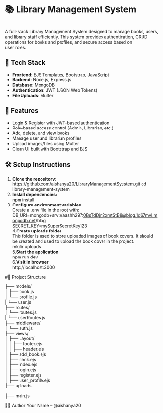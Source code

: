 # 📚 Library Management System
<br>A full-stack Library Management System designed to manage books, users, and library staff efficiently. This system provides authentication, CRUD operations for books and profiles, and secure access based on <br>user roles.
<br>
## 🚀 Tech Stack
- **Frontend**: EJS Templates, Bootstrap, JavaScript
- **Backend**: Node.js, Express.js
- **Database**: MongoDB
- **Authentication**: JWT (JSON Web Tokens)
- **File Uploads**: Multer

## 🔑 Features
- Login & Register with JWT-based authentication
- Role-based access control (Admin, Librarian, etc.)
- Add, delete, and view books
- Manage user and librarian profiles
- Upload images/files using Multer
- Clean UI built with Bootstrap and EJS

## 🛠️ Setup Instructions
1. **Clone the repository**:
 https://github.com/aishanya20/LibraryManagementSyestem.git
 cd library-management-system<br>
2. <b>Install dependencies:</b><br>
npm install<br>
3. **Configure environment variables**<br>
   Create a .env file in the root with:<br>
   DB_URI=mongodb+srv://aashh297:0BsTdDjn2xmtStB8@blog.1d67mvl.mongodb.net/blog<br>
   SECRET_KEY=mySuperSecretKey123<br>
4.**Create uploads folder**<br>
   This folder is used to store uploaded images of book covers. It should be created and used to upload the book cover in the project.<br>
   mkdir uploads<br>
5.**Start the application**<br>
   npm run dev<br>
6.**Visit in browser**<br>
   http://localhost:3000<br>

#📂 Project Structure

├── models/<br>
│   ├── book.js<br>
│   └── profile.js<br>
|   └── user.js<br>
├── routes/<br>
│   └── routes.js<br>
|   └── userRoutes.js<br>
├── middleware/<br>
│   └── auth.js<br>
├── views/<br>
│   ├── Layout/<br>
│   │   ├── footer.ejs<br>
│   │   ├── header.ejs<br>
│   ├── add_book.ejs<br>
│   ├── chck.ejs<br>
│   ├── index.ejs<br>
│   ├── login.ejs<br>
│   ├── register.ejs<br>
│   ├── user_profile.ejs<br>
├── uploads<br>   
├── main.js   <br>

👩‍💻 Author
Your Name – @aishanya20

















